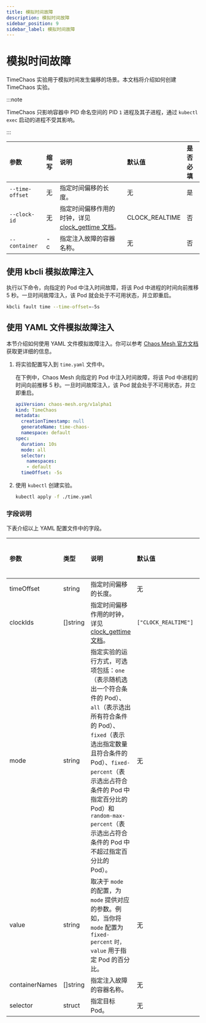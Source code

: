 ```yaml
---
title: 模拟时间故障
description: 模拟时间故障
sidebar_position: 9
sidebar_label: 模拟时间故障
---
```


# 模拟时间故障

TimeChaos 实验用于模拟时间发生偏移的场景。本文档将介绍如何创建 TimeChaos 实验。

:::note

TimeChaos 只影响容器中 PID 命名空间的 PID `1` 进程及其子进程，通过 `kubectl exec` 启动的进程不受其影响。

:::

| 参数                   | 缩写 | 说明               | 默认值 | 是否必填 |
| :----------------------- | :------- | :------------------------ | :------------ | :------- |
| `--time-offset` | 无 | 指定时间偏移的长度。 | 无 | 是 |
| `--clock-id` | 无 | 指定时间偏移作用的时钟，详见 [clock_gettime 文档](https://man7.org/linux/man-pages/man2/clock_gettime.2.html)。| CLOCK_REALTIME | 否 |
| `--container` | -c | 指定注入故障的容器名称。 | 无 | 否 |

## 使用 kbcli 模拟故障注入

执行以下命令，向指定的 Pod 中注入时间故障，将该 Pod 中进程的时间向前推移 5 秒。一旦时间故障注入，该 Pod 就会处于不可用状态，并立即重启。

```bash
kbcli fault time --time-offset=-5s
```

## 使用 YAML 文件模拟故障注入

本节介绍如何使用 YAML 文件模拟故障注入。你可以参考 [Chaos Mesh 官方文档](https://chaos-mesh.org/zh/docs/next/simulate-time-chaos-on-kubernetes/#使用-yaml-方式创建实验) 获取更详细的信息。

1. 将实验配置写入到 `time.yaml` 文件中。

    在下例中，Chaos Mesh 向指定的 Pod 中注入时间故障，将该 Pod 中进程的时间向前推移 5 秒。一旦时间故障注入，该 Pod 就会处于不可用状态，并立即重启。

    ```yaml
    apiVersion: chaos-mesh.org/v1alpha1
    kind: TimeChaos
    metadata:
      creationTimestamp: null
      generateName: time-chaos-
      namespace: default
    spec:
      duration: 10s
      mode: all
      selector:
        namespaces:
        - default
      timeOffset: -5s
    ```

2. 使用 `kubectl` 创建实验。

   ```bash
   kubectl apply -f ./time.yaml
   ```

### 字段说明

下表介绍以上 YAML 配置文件中的字段。

| 参数 | 类型 | 说明 | 默认值 | 是否必填 |
| :--- | :--- | :--- | :--- | :--- |
| timeOffset | string | 指定时间偏移的长度。| 无 | 是 | 
| clockIds | []string | 指定时间偏移作用的时钟，详见 [clock_gettime 文档](https://man7.org/linux/man-pages/man2/clock_gettime.2.html)。 | `["CLOCK_REALTIME"]` | 否 |
| mode | string | 指定实验的运行方式，可选项包括：`one`（表示随机选出一个符合条件的 Pod）、`all`（表示选出所有符合条件的 Pod）、`fixed`（表示选出指定数量且符合条件的 Pod）、`fixed-percent`（表示选出占符合条件的 Pod 中指定百分比的 Pod）和 `random-max-percent`（表示选出占符合条件的 Pod 中不超过指定百分比的 Pod）。 | 无 | 是 |
| value | string | 取决于 `mode` 的配置，为 `mode` 提供对应的参数。例如，当你将 `mode` 配置为 `fixed-percent` `时，value` 用于指定 Pod 的百分比。 | 无 | 否 |
| containerNames | []string | 指定注入故障的容器名称。 | 无 | 否 |
| selector | struct | 指定目标 Pod。 | 无 | 是 |
